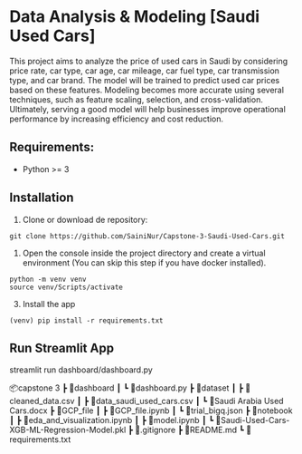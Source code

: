 # Data Analysis & Modeling [Saudi Used Cars]

This project aims to analyze the price of used cars in Saudi by considering price rate, car type, car age, car mileage, car fuel type, car transmission type, and car brand. The model will be trained to predict used car prices based on these features. Modeling becomes more accurate using several techniques, such as feature scaling, selection, and cross-validation. Ultimately, serving a good model will help businesses improve operational performance by increasing efficiency and cost reduction.

## Requirements:

- Python >= 3

## Installation

1. Clone or download de repository:

```
git clone https://github.com/SainiNur/Capstone-3-Saudi-Used-Cars.git
```

1. Open the console inside the project directory and create a virtual environment (You can skip this step if you have docker installed).

```git bash
python -m venv venv
source venv/Scripts/activate
```

3. Install the app

```git bash
(venv) pip install -r requirements.txt
```

## Run Streamlit App

streamlit run dashboard/dashboard.py

📦capstone 3
 ┣ 📂dashboard
 ┃ ┗ 📜dashboard.py
 ┣ 📂dataset
 ┃ ┣ 📜cleaned_data.csv
 ┃ ┣ 📜data_saudi_used_cars.csv
 ┃ ┗ 📜Saudi Arabia Used Cars.docx
 ┣ 📂GCP_file
 ┃ ┣ 📜GCP_file.ipynb
 ┃ ┗ 📜trial_bigq.json
 ┣ 📂notebook
 ┃ ┣ 📜eda_and_visualization.ipynb
 ┃ ┣ 📜model.ipynb
 ┃ ┗ 📜Saudi-Used-Cars-XGB-ML-Regression-Model.pkl
 ┣ 📜.gitignore
 ┣ 📜README.md
 ┗ 📜requirements.txt
